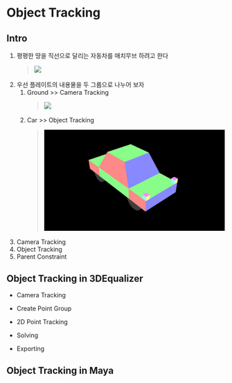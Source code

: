 # Object Tracking

## Intro
1. 평평한 땅을 직선으로 달리는 자동차를 매치무브 하려고 한다
    > ![](../img/week4/object_tracking_concept-optimize.gif)<br>
1. 우선 플레이트의 내용물을 두 그룹으로 나누어 보자
    1. Ground >> Camera Tracking
        > ![](../img/week4/ground_only-optimize.gif)<br>
    1. Car >> Object Tracking
        > ![](../img/week4/car_only-optimize.gif)<br>
1. Camera Tracking
1. Object Tracking
1. Parent Constraint

## Object Tracking in 3DEqualizer

- Camera Tracking

- Create Point Group

- 2D Point Tracking

- Solving

- Exporting

## Object Tracking in Maya
